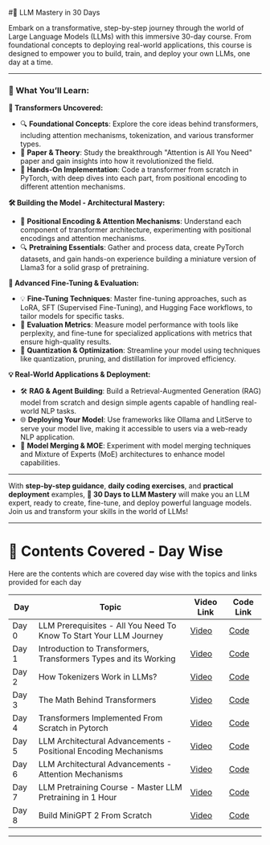 #🚀 LLM Mastery in 30 Days


Embark on a transformative, step-by-step journey through the world of Large Language Models (LLMs) with this immersive 30-day course. From foundational concepts to deploying real-world applications, this course is designed to empower you to build, train, and deploy your own LLMs, one day at a time.

---

### **🌟 What You’ll Learn:**

**🧠 Transformers Uncovered:**
- 🔍 **Foundational Concepts**: Explore the core ideas behind transformers, including attention mechanisms, tokenization, and various transformer types.
- 📜 **Paper & Theory**: Study the breakthrough "Attention is All You Need" paper and gain insights into how it revolutionized the field.
- 🔧 **Hands-On Implementation**: Code a transformer from scratch in PyTorch, with deep dives into each part, from positional encoding to different attention mechanisms.

**🛠️ Building the Model - Architectural Mastery:**
- 🎯 **Positional Encoding & Attention Mechanisms**: Understand each component of transformer architecture, experimenting with positional encodings and attention mechanisms.
- 🔍 **Pretraining Essentials**: Gather and process data, create PyTorch datasets, and gain hands-on experience building a miniature version of Llama3 for a solid grasp of pretraining.

**🚀 Advanced Fine-Tuning & Evaluation:**
- 💡 **Fine-Tuning Techniques**: Master fine-tuning approaches, such as LoRA, SFT (Supervised Fine-Tuning), and Hugging Face workflows, to tailor models for specific tasks.
- 🧪 **Evaluation Metrics**: Measure model performance with tools like perplexity, and fine-tune for specialized applications with metrics that ensure high-quality results.
- 🔄 **Quantization & Optimization**: Streamline your model using techniques like quantization, pruning, and distillation for improved efficiency.

**💡 Real-World Applications & Deployment:**
- 🛠️ **RAG & Agent Building**: Build a Retrieval-Augmented Generation (RAG) model from scratch and design simple agents capable of handling real-world NLP tasks.
- 🌐 **Deploying Your Model**: Use frameworks like Ollama and LitServe to serve your model live, making it accessible to users via a web-ready NLP application.
- 🔄 **Model Merging & MOE**: Experiment with model merging techniques and Mixture of Experts (MoE) architectures to enhance model capabilities.

---

With **step-by-step guidance**, **daily coding exercises**, and **practical deployment** examples, **🚀 30 Days to LLM Mastery** will make you an LLM expert, ready to create, fine-tune, and deploy powerful language models. Join us and transform your skills in the world of LLMs!

---

# 📜 Contents Covered - Day Wise

Here are the contents which are covered day wise with the topics and links provided for each day

| Day   | Topic                                                           | Video Link                                                                 | Code Link                                                                                             |
|-------|-----------------------------------------------------------------|---------------------------------------------------------------------------|------------------------------------------------------------------------------------------------------|
| Day 0 | LLM Prerequisites - All You Need To Know To Start Your LLM Journey | [Video](https://www.youtube.com/watch?v=aZePVtBHYhM)                    | [Code](https://github.com/Vasanth51430/LLM_Mastery_In_30_Days/tree/main/Day0)                        |
| Day 1 | Introduction to Transformers, Transformers Types and its Working | [Video](https://www.youtube.com/watch?v=-4OMIgNmeDc)                    | [Code](https://github.com/Vasanth51430/LLM_Mastery_In_30_Days/tree/main/Day1)                        |
| Day 2 | How Tokenizers Work in LLMs?                                    | [Video](https://www.youtube.com/watch?v=mlq5VblXNqk)                    | [Code](https://github.com/Vasanth51430/LLM_Mastery_In_30_Days/tree/main/Day2)                        |
| Day 3 | The Math Behind Transformers                                    | [Video](https://www.youtube.com/watch?v=Xos-JTRMvfY)                    | [Code](https://github.com/Vasanth51430/LLM_Mastery_In_30_Days/tree/main/Day3)                        |
| Day 4 | Transformers Implemented From Scratch in Pytorch                | [Video](https://www.youtube.com/watch?v=lB8oxvuE1-Q)                    | [Code](https://github.com/Vasanth51430/LLM_Mastery_In_30_Days/tree/main/Day4)                        |
| Day 5 | LLM Architectural Advancements - Positional Encoding Mechanisms | [Video](https://www.youtube.com/watch?v=ktdVRiDkWM4)                    | [Code](https://github.com/Vasanth51430/LLM_Mastery_In_30_Days/tree/main/Day5)                        |
| Day 6 | LLM Architectural Advancements - Attention Mechanisms           | [Video](https://www.youtube.com/watch?v=k4FSaLTolME)                    | [Code](https://github.com/Vasanth51430/LLM_Mastery_In_30_Days/tree/main/Day6)                        |
| Day 7 | LLM Pretraining Course - Master LLM Pretraining in 1 Hour       | [Video](https://www.youtube.com/watch?v=21EejfdJYIU)                    | [Code](https://github.com/Vasanth51430/LLM_Mastery_In_30_Days/tree/main/Day7)                        |
| Day 8 | Build MiniGPT 2 From Scratch                                    | [Video](https://www.youtube.com/watch?v=H3PY4gUEkd8)                    | [Code](https://github.com/Vasanth51430/LLM_Mastery_In_30_Days/tree/main/Day8)                        |

---

